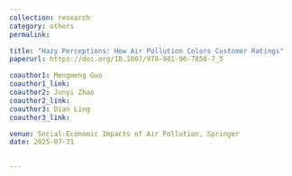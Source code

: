 ```yaml
---
collection: research
category: others
permalink: 

title: "Hazy Perceptions: How Air Pollution Colors Customer Ratings"
paperurl: https://doi.org/10.1007/978-981-96-7858-7_5

coauthor1: Mengmeng Guo
coauthor1_link: 
coauthor2: Junyi Zhao
coauthor2_link:
coauthor3: Dian Ling
coauthor3_link:

venue: Social-Economic Impacts of Air Pollution, Springer
date: 2025-07-31


---
```


[//]: # (This paper is about the number 1. The number 2 is left for future work.)

[//]: # ()
[//]: # ()
[//]: # ([Download paper here]&#40;https://zexinye.github.io/files/workingpapers/TeamPreCommunication2023May.pdf&#41;)
